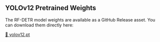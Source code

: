 
## YOLOv12 Pretrained Weights

The RF-DETR model weights are available as a GitHub Release asset. You can download them directly here:

[🔗 yolov12.pt](https://github.com/vkalinovski/-Basketball_foul_detection/blob/main/weights/yolov12/yolov12.pt)










